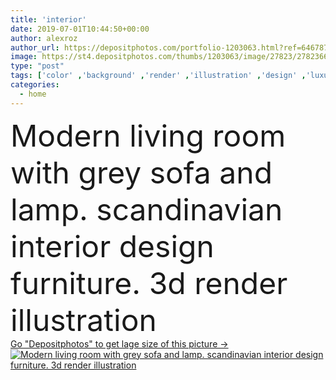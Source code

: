 ```yaml
---
title: 'interior'
date: 2019-07-01T10:44:50+00:00
author: alexroz
author_url: https://depositphotos.com/portfolio-1203063.html?ref=64678756
image: https://st4.depositphotos.com/thumbs/1203063/image/27823/278236656/api_thumb_450.jpg?forcejpeg=true
type: "post"
tags: ['color' ,'background' ,'render' ,'illustration' ,'design' ,'luxury' ,'decoration' ,'decor' ,'comfortable' ,'style' ,'3d' ,'modern' ,'cool' ,'concept' ,'architecture' ,'house' ,'wall' ,'interior' ,'home' ,'stylish' ,'flat' ,'furniture' ,'room' ,'floor' ,'living' ,'apartment' ,'sofa' ,'contemporary' ,'spacious' ,'scandinavian' ]
categories: 
  - home
---
```

<div aling="center">
            <font size="60"> Modern living room  with grey sofa and lamp. scandinavian interior design furniture. 3d render illustration</font>   
</div>
<div>
    <a href='https://st4.depositphotos.com/thumbs/1203063/image/27823/278236656/api_thumb_450.jpg?forcejpeg=true?ref=64678756' target=_blank > Go "Depositphotos" to get lage size of this picture ->
        <img href='https://st4.depositphotos.com/thumbs/1203063/image/27823/278236656/api_thumb_450.jpg?forcejpeg=true?ref=64678756' src='https://st4.depositphotos.com/1203063/27823/i/950/depositphotos_278236656-stock-photo-interior.jpg?forcejpeg=true' alt='Modern living room  with grey sofa and lamp. scandinavian interior design furniture. 3d render illustration' >
    </a>
</div>
